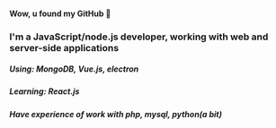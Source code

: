 #### Wow, u found my GitHub 👋

### I'm a JavaScript/node.js developer, working with web and server-side applications
##### **Using**: MongoDB, Vue.js, electron
##### **Learning**: React.js
##### *Have experience of work with php, mysql, python(a bit)*
